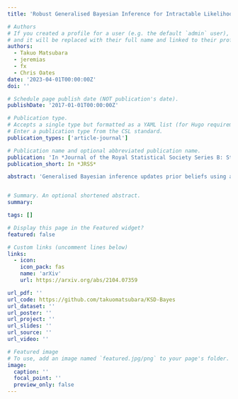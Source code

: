 ```yaml
---
title: 'Robust Generalised Bayesian Inference for Intractable Likelihoods'

# Authors
# If you created a profile for a user (e.g. the default `admin` user), write the username (folder name) here
# and it will be replaced with their full name and linked to their profile.
authors:
  - Takuo Matsubara
  - jeremias
  - fx
  - Chris Oates
date: '2023-04-01T00:00:00Z'
doi: ''

# Schedule page publish date (NOT publication's date).
publishDate: '2017-01-01T00:00:00Z'

# Publication type.
# Accepts a single type but formatted as a YAML list (for Hugo requirements).
# Enter a publication type from the CSL standard.
publication_types: ['article-journal']

# Publication name and optional abbreviated publication name.
publication: 'In *Journal of the Royal Statistical Society Series B: Statistical Methodology*'
publication_short: In *JRSS*

abstract: 'Generalised Bayesian inference updates prior beliefs using a loss function, rather than a likelihood, and can therefore be used to confer robustness against possible mis-specification of the likelihood. Here we consider generalised Bayesian inference with a Stein discrepancy as a loss function, motivated by applications in which the likelihood contains an intractable normalisation constant. In this context, the Stein discrepancy circumvents evaluation of the normalisation constant and produces generalised posteriors that are either closed form or accessible using the standard Markov chain Monte Carlo. On a theoretical level, we show consistency, asymptotic normality, and bias-robustness of the generalised posterior, highlighting how these properties are impacted by the choice of Stein discrepancy. Then, we provide numerical experiments on a range of intractable distributions, including applications to kernel-based exponential family models and non-Gaussian graphical models.'


# Summary. An optional shortened abstract.
summary: 

tags: []

# Display this page in the Featured widget?
featured: false

# Custom links (uncomment lines below)
links:
  - icon:
    icon_pack: fas
    name: 'arXiv'
    url: https://arxiv.org/abs/2104.07359

url_pdf: ''
url_code: https://github.com/takuomatsubara/KSD-Bayes
url_dataset: ''
url_poster: ''
url_project: ''
url_slides: ''
url_source: ''
url_video: ''

# Featured image
# To use, add an image named `featured.jpg/png` to your page's folder.
image:
  caption: ''
  focal_point: ''
  preview_only: false
---
```

